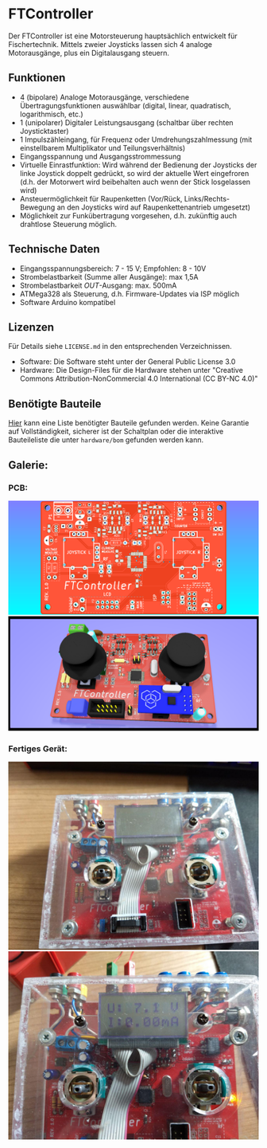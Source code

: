 # FTController

Der FTController ist eine Motorsteuerung hauptsächlich entwickelt für Fischertechnik. Mittels zweier Joysticks lassen sich 4 analoge Motorausgänge, plus ein Digitalausgang steuern.

## Funktionen
* 4 (bipolare) Analoge Motorausgänge, verschiedene Übertragungsfunktionen auswählbar (digital, linear, quadratisch, logarithmisch, etc.)
* 1 (unipolarer) Digitaler Leistungsausgang (schaltbar über rechten Joysticktaster)
* 1 Impulszähleingang, für Frequenz oder Umdrehungszahlmessung (mit einstellbarem Multiplikator und Teilungsverhältnis)
* Eingangsspannung und Ausgangsstrommessung
* Virtuelle Einrastfunktion: Wird während der Bedienung der Joysticks der linke Joystick doppelt gedrückt, so wird der aktuelle Wert eingefroren (d.h. der Motorwert wird beibehalten auch wenn der Stick losgelassen wird)
* Ansteuermöglichkeit für Raupenketten (Vor/Rück, Links/Rechts-Bewegung an den Joysticks wird auf Raupenkettenantrieb umgesetzt)
* Möglichkeit zur Funkübertragung vorgesehen, d.h. zukünftig auch drahtlose Steuerung möglich.

## Technische Daten
* Eingangsspannungsbereich: 7 - 15 V; Empfohlen: 8 - 10V
* Strombelastbarkeit (Summe aller Ausgänge): max 1,5A
* Strombelastbarkeit *OUT*-Ausgang: max. 500mA
* ATMega328 als Steuerung, d.h. Firmware-Updates via ISP möglich
* Software Arduino kompatibel

## Lizenzen
Für Details siehe `LICENSE.md` in den entsprechenden Verzeichnissen.
* Software: Die Software steht unter der General Public License 3.0
* Hardware: Die Design-Files für die Hardware stehen unter "Creative Commons Attribution-NonCommercial 4.0 International (CC BY-NC 4.0)"

## Benötigte Bauteile
[Hier](https://hackaday.io/project/20349/components) kann eine Liste benötigter Bauteile gefunden werden. Keine Garantie auf Vollständigkeit, sicherer ist der Schaltplan oder die interaktive Bauteileliste die unter `hardware/bom` gefunden werden kann.

## Galerie:
### PCB:
![PCB1](https://github.com/jbtronics/FTController/raw/master/hardware/export/renderings/PCB/top.png)
![PCB2](https://github.com/jbtronics/FTController/raw/master/hardware/export/renderings/with_parts/1.png)

### Fertiges Gerät:
![finished1](https://github.com/jbtronics/FTController/raw/master/documentation/pictures/pic5.jpg)
![finished2](https://github.com/jbtronics/FTController/raw/master/documentation/pictures/pic2.jpg)